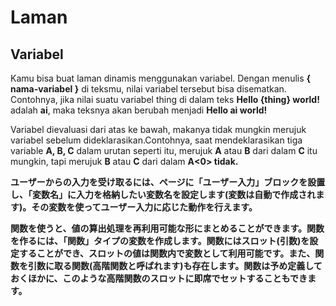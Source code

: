 # Laman

## Variabel
Kamu bisa buat laman dinamis menggunakan variabel. Dengan menulis <b>{ nama-variabel }</b> di teksmu, nilai variabel tersebut bisa disematkan. Contohnya, jika nilai suatu variabel thing di dalam teks <b>Hello {thing} world!</b> adalah <b>ai</b>, maka teksnya akan berubah menjadi <b>Hello ai world!</b>

Variabel dievaluasi dari atas ke bawah, makanya tidak mungkin merujuk variabel sebelum dideklarasikan.Contohnya, saat mendeklarasikan tiga variable <b>A, B, C</b> dalam urutan seperti itu, merujuk <b>A</b> atau <b>B</b> dari dalam <b>C</b> itu mungkin, tapi merujuk <b>B</b> atau <b>C</b> dari dalam <b>A<0> tidak.</p> 

<p spaces-before="0">
  ユーザーからの入力を受け取るには、ページに「ユーザー入力」ブロックを設置し、「変数名」に入力を格納したい変数名を設定します(変数は自動で作成されます)。その変数を使ってユーザー入力に応じた動作を行えます。
</p>

<p spaces-before="0">
  関数を使うと、値の算出処理を再利用可能な形にまとめることができます。関数を作るには、「関数」タイプの変数を作成します。関数にはスロット(引数)を設定することができ、スロットの値は関数内で変数として利用可能です。また、関数を引数に取る関数(高階関数と呼ばれます)も存在します。関数は予め定義しておくほかに、このような高階関数のスロットに即席でセットすることもできます。
</p>
